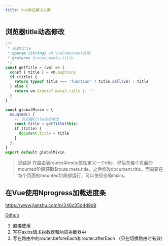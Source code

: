 ```yaml
---
title: Vue常见解决方案
---
```


## 浏览器title动态修改

```js
/**
 * 获取title
 * @param {String} vm VueComponent实例
 * @returns $route.meata.title
 */
const getTitle = (vm) => {
  const { title } = vm.$options
  if (title) {
    return typeof title === 'function' ? title.call(vm) : title
  } else {
    return vm.$route?.meta?.title || ''
  }
}

const globalMixin = {
  mounted() {
    // 浏览器title动态修改
    const title = getTitle(this)
    if (title) {
      document.title = title
    }
  },
}
export default globalMixin
```

> 思路是 在路由表routes中meta属性定义一个title，然后在每个页面的mounted阶段获取$route.meta.title，之后修改document.title。而需要在每个页面的mounted阶段都运行，可以使用全局mixin。

## 在Vue使用Nprogress加载进度条

https://www.jianshu.com/p/346c05d4d9d8

[Github](https://github.com/rstacruz/nprogress)

1. 直接使用
2. 写在axios请求拦截器和响应拦截器中
3. 写在路由中的router.beforeEach和router.afterEach （只在切换路由时有效）